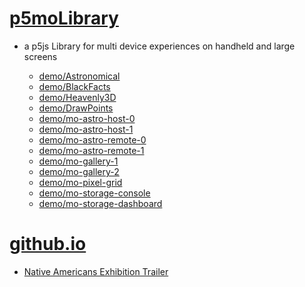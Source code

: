 # [p5moLibrary](https://github.com/molab-itp/p5moLibrary)

- a p5js Library for multi device experiences on handheld and large screens

  - [demo/Astronomical](demo/Astronomical?v=48)
  - [demo/BlackFacts](demo/BlackFacts?v=48)
  - [demo/Heavenly3D](demo/Heavenly3D?v=48)
  - [demo/DrawPoints](demo/DrawPoints)
  - [demo/mo-astro-host-0](demo/mo-astro-host-0/)
  - [demo/mo-astro-host-1](demo/mo-astro-host-1/)
  - [demo/mo-astro-remote-0](demo/mo-astro-remote-0/)
  - [demo/mo-astro-remote-1](demo/mo-astro-remote-1/)
  - [demo/mo-gallery-1](demo/mo-gallery-1/)
  - [demo/mo-gallery-2](demo/mo-gallery-2)
  - [demo/mo-pixel-grid](demo/mo-pixel-grid?v=48)
  - [demo/mo-storage-console](demo/mo-storage-console?v=48)
  - [demo/mo-storage-dashboard](demo/mo-storage-dashboard?v=48)

# [github.io](https://molab-itp.github.io/p5moLibrary/src?v=48)

- [Native Americans Exhibition Trailer](demo/BlackFacts?playlist=hpjNGTYvpxw)

<!--
# https://www.youtube.com/watch?v=hpjNGTYvpxw
# The Land Carries Our Ancestors: Contemporary Art by Native Americans Exhibition Trailer
 -->

